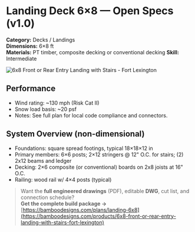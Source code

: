 # Landing Deck 6×8 — Open Specs (v1.0)

**Category:** Decks / Landings  
**Dimensions:** 6×8 ft  
**Materials:** PT timber, composite decking or conventional decking 
**Skill:** Intermediate

![6x8 Front or Rear Entry Landing with Stairs - Fort Lexington](https://i.etsystatic.com/59867749/r/il/b040ed/7139452707/il_fullxfull.7139452707_fs9g.jpg)

## Performance
- Wind rating: ~130 mph (Risk Cat II)  
- Snow load basis: ~20 psf  
- Notes: See full plan for local code compliance and connectors.

## System Overview (non-dimensional)
- Foundations: square spread footings, typical 18×18×12 in  
- Primary members: 6×6 posts; 2×12 stringers @ 12" O.C. for stairs; (2) 2x12 beams and ledger 
- Decking: 2×6 composite (or conventional) boards on 2x8 joists at 16" O.C.  
- Railing: wood rail w/ 4×4 posts (typical)  

> Want the **full engineered drawings** (PDF), editable **DWG**, cut list, and connection schedule?  
**Get the complete build package →** [https://bamboodesigns.com/plans/landing-6x8](https://bamboodesigns.com/products/6x8-front-or-rear-entry-landing-with-stairs-fort-lexington)
